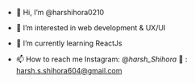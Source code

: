 - 👋 Hi, I’m @harshihora0210
- 👀 I’m interested in web development & UX/UI
- 🌱 I’m currently learning ReactJs

- 📫 How to reach me Instagram: @_harsh_Shihora_ 📩 : harsh.s.shihora604@gmail.com

<!---
harshihora0210/harshihora0210 is a ✨ special ✨ repository because its `README.md` (this file) appears on your GitHub profile.
You can click the Preview link to take a look at your changes.
--->
